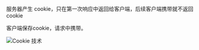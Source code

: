 服务器产生 cookie，只在第一次响应中返回给客户端，后续客户端携带就不返回cookie

客户端保存cookie，请求中携带。

![Cookie 技术](https://cdn.jsdelivr.net/gh/sword4869/pic1@main/images/202406131828971.png)